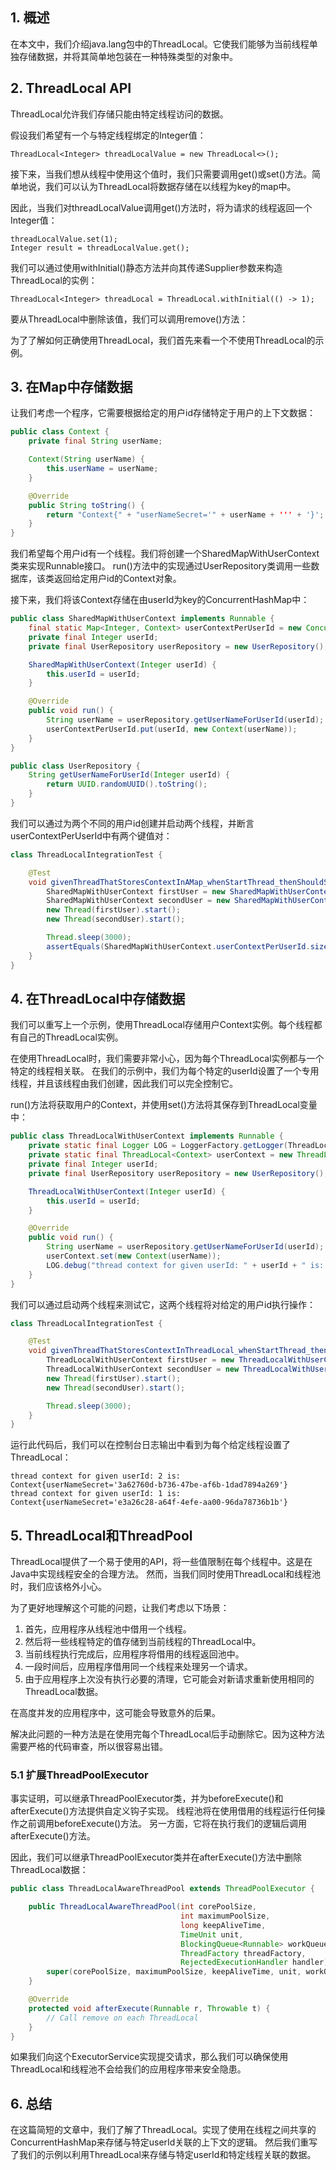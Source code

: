 ## 1. 概述

在本文中，我们介绍java.lang包中的ThreadLocal。它使我们能够为当前线程单独存储数据，并将其简单地包装在一种特殊类型的对象中。

## 2. ThreadLocal API

ThreadLocal允许我们存储只能由特定线程访问的数据。

假设我们希望有一个与特定线程绑定的Integer值：

```text
ThreadLocal<Integer> threadLocalValue = new ThreadLocal<>();
```

接下来，当我们想从线程中使用这个值时，我们只需要调用get()或set()方法。简单地说，我们可以认为ThreadLocal将数据存储在以线程为key的map中。

因此，当我们对threadLocalValue调用get()方法时，将为请求的线程返回一个Integer值：

```text
threadLocalValue.set(1);
Integer result = threadLocalValue.get();
```

我们可以通过使用withInitial()静态方法并向其传递Supplier参数来构造ThreadLocal的实例：

```text
ThreadLocal<Integer> threadLocal = ThreadLocal.withInitial(() -> 1);
```

要从ThreadLocal中删除该值，我们可以调用remove()方法：

为了了解如何正确使用ThreadLocal，我们首先来看一个不使用ThreadLocal的示例。

## 3. 在Map中存储数据

让我们考虑一个程序，它需要根据给定的用户id存储特定于用户的上下文数据：

```java
public class Context {
    private final String userName;

    Context(String userName) {
        this.userName = userName;
    }

    @Override
    public String toString() {
        return "Context{" + "userNameSecret='" + userName + ''' + '}';
    }
}
```

我们希望每个用户id有一个线程。我们将创建一个SharedMapWithUserContext类来实现Runnable接口。
run()方法中的实现通过UserRepository类调用一些数据库，该类返回给定用户id的Context对象。

接下来，我们将该Context存储在由userId为key的ConcurrentHashMap中：

```java
public class SharedMapWithUserContext implements Runnable {
    final static Map<Integer, Context> userContextPerUserId = new ConcurrentHashMap<>();
    private final Integer userId;
    private final UserRepository userRepository = new UserRepository();

    SharedMapWithUserContext(Integer userId) {
        this.userId = userId;
    }

    @Override
    public void run() {
        String userName = userRepository.getUserNameForUserId(userId);
        userContextPerUserId.put(userId, new Context(userName));
    }
}

public class UserRepository {
    String getUserNameForUserId(Integer userId) {
        return UUID.randomUUID().toString();
    }
}
```

我们可以通过为两个不同的用户id创建并启动两个线程，并断言userContextPerUserId中有两个键值对：

```java
class ThreadLocalIntegrationTest {

    @Test
    void givenThreadThatStoresContextInAMap_whenStartThread_thenShouldSetContextForBothUsers() throws ExecutionException, InterruptedException {
        SharedMapWithUserContext firstUser = new SharedMapWithUserContext(1);
        SharedMapWithUserContext secondUser = new SharedMapWithUserContext(2);
        new Thread(firstUser).start();
        new Thread(secondUser).start();

        Thread.sleep(3000);
        assertEquals(SharedMapWithUserContext.userContextPerUserId.size(), 2);
    }
}
```

## 4. 在ThreadLocal中存储数据

我们可以重写上一个示例，使用ThreadLocal存储用户Context实例。每个线程都有自己的ThreadLocal实例。

在使用ThreadLocal时，我们需要非常小心，因为每个ThreadLocal实例都与一个特定的线程相关联。
在我们的示例中，我们为每个特定的userId设置了一个专用线程，并且该线程由我们创建，因此我们可以完全控制它。

run()方法将获取用户的Context，并使用set()方法将其保存到ThreadLocal变量中：

```java
public class ThreadLocalWithUserContext implements Runnable {
    private static final Logger LOG = LoggerFactory.getLogger(ThreadLocalWithUserContext.class);
    private static final ThreadLocal<Context> userContext = new ThreadLocal<>();
    private final Integer userId;
    private final UserRepository userRepository = new UserRepository();

    ThreadLocalWithUserContext(Integer userId) {
        this.userId = userId;
    }

    @Override
    public void run() {
        String userName = userRepository.getUserNameForUserId(userId);
        userContext.set(new Context(userName));
        LOG.debug("thread context for given userId: " + userId + " is: " + userContext.get());
    }
}
```

我们可以通过启动两个线程来测试它，这两个线程将对给定的用户id执行操作：

```java
class ThreadLocalIntegrationTest {

    @Test
    void givenThreadThatStoresContextInThreadLocal_whenStartThread_thenShouldStoreContextInThreadLocal() throws ExecutionException, InterruptedException {
        ThreadLocalWithUserContext firstUser = new ThreadLocalWithUserContext(1);
        ThreadLocalWithUserContext secondUser = new ThreadLocalWithUserContext(2);
        new Thread(firstUser).start();
        new Thread(secondUser).start();

        Thread.sleep(3000);
    }
}
```

运行此代码后，我们可以在控制台日志输出中看到为每个给定线程设置了ThreadLocal：

```text
thread context for given userId: 2 is: Context{userNameSecret='3a62760d-b736-47be-af6b-1dad7894a269'} 
thread context for given userId: 1 is: Context{userNameSecret='e3a26c28-a64f-4efe-aa00-96da78736b1b'}
```

## 5. ThreadLocal和ThreadPool

ThreadLocal提供了一个易于使用的API，将一些值限制在每个线程中。这是在Java中实现线程安全的合理方法。
然而，当我们同时使用ThreadLocal和线程池时，我们应该格外小心。

为了更好地理解这个可能的问题，让我们考虑以下场景：

1. 首先，应用程序从线程池中借用一个线程。
2. 然后将一些线程特定的值存储到当前线程的ThreadLocal中。
3. 当前线程执行完成后，应用程序将借用的线程返回池中。
4. 一段时间后，应用程序借用同一个线程来处理另一个请求。
5. 由于应用程序上次没有执行必要的清理，它可能会对新请求重新使用相同的ThreadLocal数据。

在高度并发的应用程序中，这可能会导致意外的后果。

解决此问题的一种方法是在使用完每个ThreadLocal后手动删除它。因为这种方法需要严格的代码审查，所以很容易出错。

### 5.1 扩展ThreadPoolExecutor

事实证明，可以继承ThreadPoolExecutor类，并为beforeExecute()和afterExecute()方法提供自定义钩子实现。
线程池将在使用借用的线程运行任何操作之前调用beforeExecute()方法。
另一方面，它将在执行我们的逻辑后调用afterExecute()方法。

因此，我们可以继承ThreadPoolExecutor类并在afterExecute()方法中删除ThreadLocal数据：

```java
public class ThreadLocalAwareThreadPool extends ThreadPoolExecutor {

    public ThreadLocalAwareThreadPool(int corePoolSize,
                                      int maximumPoolSize,
                                      long keepAliveTime,
                                      TimeUnit unit,
                                      BlockingQueue<Runnable> workQueue,
                                      ThreadFactory threadFactory,
                                      RejectedExecutionHandler handler) {
        super(corePoolSize, maximumPoolSize, keepAliveTime, unit, workQueue, threadFactory, handler);
    }

    @Override
    protected void afterExecute(Runnable r, Throwable t) {
        // Call remove on each ThreadLocal
    }
}
```

如果我们向这个ExecutorService实现提交请求，那么我们可以确保使用ThreadLocal和线程池不会给我们的应用程序带来安全隐患。

## 6. 总结

在这篇简短的文章中，我们了解了ThreadLocal。实现了使用在线程之间共享的ConcurrentHashMap来存储与特定userId关联的上下文的逻辑。
然后我们重写了我们的示例以利用ThreadLocal来存储与特定userId和特定线程关联的数据。